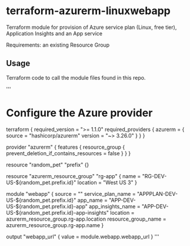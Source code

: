 # terraform-azurerm-linuxwebapp
Terraform module for provision of Azure service plan (Linux, free tier), Application Insights and an App service

Requirements: an existing Resource Group

## Usage

Terraform code to call the module files found in this repo.

'''
# Configure the Azure provider
terraform {
  required_version = ">= 1.1.0"
  required_providers {
    azurerm = {
      source  = "hashicorp/azurerm"
      version = "~> 3.26.0"
    }
  }
}

provider "azurerm" {
  features {
    resource_group {
      prevent_deletion_if_contains_resources = false
    }
  }
}


resource "random_pet" "prefix" {}

resource "azurerm_resource_group" "rg-app" {
  name     = "RG-DEV-US-${random_pet.prefix.id}"
  location = "West US 3"
}

module "webapp" {
  source              = "<source>"
  service_plan_name   = "APPPLAN-DEV-US-${random_pet.prefix.id}"
  app_name            = "APP-DEV-US-${random_pet.prefix.id}-app"
  app_insights_name   = "APP-DEV-US-${random_pet.prefix.id}-app-insights"
  location            = azurerm_resource_group.rg-app.location
  resource_group_name = azurerm_resource_group.rg-app.name
}

output "webapp_url" {
  value = module.webapp.webapp_url
}
'''
